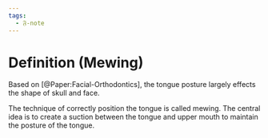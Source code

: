 ```yaml
---
tags:
  - 𝔉-note
---
```

# Definition (Mewing)

Based on [@Paper:Facial-Orthodontics], the tongue posture largely effects the shape of skull and face. 

The technique of correctly position the tongue is called mewing. The central idea is to create a suction between the tongue and upper mouth to maintain the posture of the tongue. 